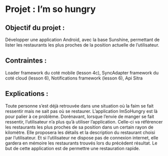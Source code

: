 Projet : I’m so hungry
======================

Objectif du projet :
--------------------

Développer une application Android, avec la base Sunshine, permettant de lister les restaurants les plus proches de la position actuelle de l’utilisateur.


Contraintes :
-------------
Loader framework du coté mobile (lesson 4c),
SyncAdapter framework du coté cloud (lesson 6),
Notifications framework (lesson 6),
Api Sitra


Explications :
--------------
Toute personne s’est déjà retrouvée dans une situation où la faim se fait ressentir mais ne sait pas où se restaurer. L’application ImSoHungry est là pour palier à ce problème. Dorénavant, lorsque l’envie de manger se fait ressentir, l’utilisateur n’a plus qu’à utiliser l’application. Celle-ci va référencer les restaurants les plus proches de sa position dans un certain rayon de kilomètre. Elle proposera les détails et la description du restaurant choisi par l’utilisateur. Et si l’utilisateur ne dispose pas de connexion internet, elle gardera en mémoire les restaurants trouvés lors du précèdent résultat. Le but de cette application est de permettre une restauration rapide.
